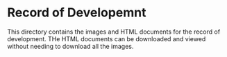 # Record of Developemnt

This directory contains the images and HTML documents for the record of development.
THe HTML documents can be downloaded and viewed without needing to download all the images.